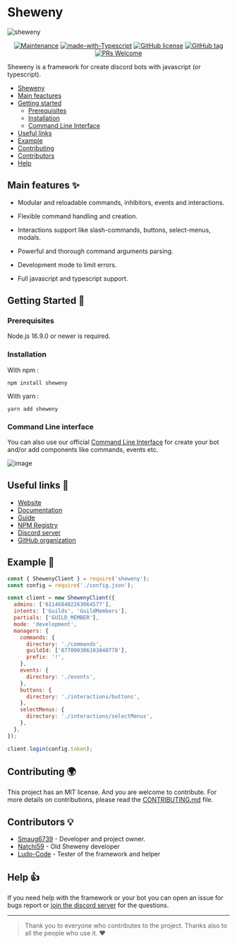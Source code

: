 # Sheweny

![sheweny](https://cdn.discordapp.com/attachments/881988260925153322/882027519753224244/sheweny_baniere.png)

<div align="center">

[![Maintenance](https://img.shields.io/badge/Maintained%3F-yes-green.svg?style=flat-square)](https://github.com/Sheweny/Spiritus)
[![made-with-Typescript](https://img.shields.io/badge/Made%20with-Typescript-1f425f.svg?style=flat-square)](http://commonmark.org)
[![GitHub license](https://img.shields.io/github/license/Sheweny/framework.svg?style=flat-square)](https://github.com/Sheweny/framework/LICENSE)
[![GitHub tag](https://img.shields.io/github/tag/Sheweny/framework.svg?style=flat-square)](https://github.com/Sheweny/framework/tags/)
[![PRs Welcome](https://img.shields.io/badge/PRs-welcome-brightgreen.svg?style=flat-square)](http://makeapullrequest.com)

</div>

Sheweny is a framework for create discord bots with javascript (or typescript).

- [Sheweny](#sheweny)
- [Main feactures](#main-features-)
- [Getting started](#getting-started-)
  - [Prerequisites](#prerequisites)
  - [Installation](#installation)
  - [Command Line Interface](#command-line-interface)
- [Useful links](#useful-links-)
- [Example](#example-)
- [Contributing](#contributing-)
- [Contributors](#contributors-)
- [Help](#help-)

## Main features ✨

- Modular and reloadable commands, inhibitors, events and interactions.

- Flexible command handling and creation.

- Interactions support like slash-commands, buttons, select-menus, modals.

- Powerful and thorough command arguments parsing.

- Development mode to limit errors.

- Full javascript and typescript support.

## Getting Started 🎈

### Prerequisites

Node.js 16.9.0 or newer is required.

### Installation

With npm :

```sh-session
npm install sheweny
```

With yarn :

```sh-session
yarn add sheweny
```

### Command Line interface

You can also use our official [Command Line Interface](https://github.com/Sheweny/CLI) for create your bot and/or add components like commands, events etc.

![image](https://user-images.githubusercontent.com/59796136/143768918-3ddf97df-e67e-47a9-89d6-5d56815f2287.png)

## Useful links 📖

- [Website](https://sheweny.js.org)
- [Documentation](https://sheweny.js.org/doc)
- [Guide](https://sheweny.js.org/guide)
- [NPM Registry](https://www.npmjs.com/package/sheweny)
- [Discord server](https://discord.gg/qgd85nEf5a)
- [GitHub organization](https://github.com/Sheweny)

## Example 👀

```js
const { ShewenyClient } = require('sheweny');
const config = require('./config.json');

const client = new ShewenyClient({
  admins: ['611468402263064577'],
  intents: ['Guilds', 'GuildMembers'],
  partials: ['GUILD_MEMBER'],
  mode: 'development',
  managers: {
    commands: {
      directory: './commands',
      guildId: ['877090306103840778'],
      prefix: '!',
    },
    events: {
      directory: './events',
    },
    buttons: {
      directory: './interactions/buttons',
    },
    selectMenus: {
      directory: './interactions/selectMenus',
    },
  },
});

client.login(config.token);
```

## Contributing 🌍

This project has an MIT license. And you are welcome to contribute.
For more details on contributions, please read the [CONTRIBUTING.md](./CONTRIBUTING.md) file.

## Contributors 💡

- [Smaug6739](https://github.com/Smaug6739) - Developer and project owner.
- [Natchi59](https://github.com/Natchi59) - Old Sheweny developer
- [Ludo-Code](https://github.com/Ludo-code) - Tester of the framework and helper

## Help 👍

If you need help with the framework or your bot you can open an issue for bugs report or [join the discord server](https://discord.gg/qgd85nEf5a) for the questions.

---

> Thank you to everyone who contributes to the project. Thanks also to all the people who use it. ❤️
